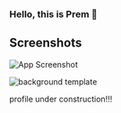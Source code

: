 ### Hello, this is Prem 👋



## Screenshots

![App Screenshot](https://via.placeholder.com/468x300?text=App+Screenshot+Here)

![background template](https://user-images.githubusercontent.com/84134833/210735333-fa947045-c215-4e8e-b5cc-247c81130c39.jpg)




profile under construction!!!

<!--
**prem-kumar-verma/prem-kumar-verma** is a ✨ _special_ ✨ repository because its `README.md` (this file) appears on your GitHub profile.

Here are some ideas to get you started:

- 🔭 I’m currently working on ...
- 🌱 I’m currently learning ...
- 👯 I’m looking to collaborate on ...
- 🤔 I’m looking for help with ...
- 💬 Ask me about ...
- 📫 How to reach me: ...
- 😄 Pronouns: ...
- ⚡ Fun fact: ...
-->
